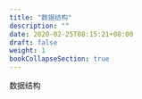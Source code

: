 ```yaml
---
title: "数据结构"
description: ""
date: 2020-02-25T08:15:21+08:00
draft: false
weight: 1
bookCollapseSection: true
---
```

数据结构

